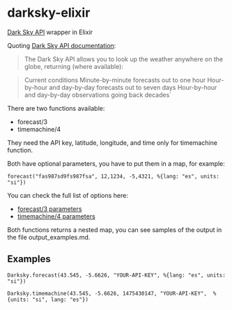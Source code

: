 # darksky-elixir

[Dark Sky API](https://darksky.net/dev/) wrapper in Elixir

Quoting [Dark Sky API documentation](https://darksky.net/dev/docs):

>The Dark Sky API allows you to look up the weather anywhere on the globe, returning (where available):

>Current conditions
Minute-by-minute forecasts out to one hour
Hour-by-hour and day-by-day forecasts out to seven days
Hour-by-hour and day-by-day observations going back decades`


There are two functions available:

- forecast/3
- timemachine/4

They need the API key, latitude, longitude, and time only for timemachine function.

Both have optional parameters, you have to put them in a map, for example:

`forecast("fas987sd9fs987fsa", 12,1234, -5,4321, %{lang: "es", units: "si"})`

You can check the full list of options here:

- [forecast/3 parameters](https://darksky.net/dev/docs/forecast)
- [timemachine/4 parameters](https://darksky.net/dev/docs/time-machine)

Both functions returns a nested map, you can see samples of the output in the file output_examples.md.

## Examples

`Darksky.forecast(43.545, -5.6626, "YOUR-API-KEY", %{lang: "es", units: "si"})`

`Darksky.timemachine(43.545, -5.6626, 1475430147, "YOUR-API-KEY",  %{units: "si", lang: "es"})`

